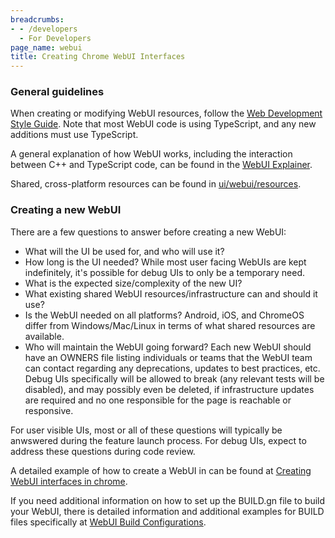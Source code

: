 ```yaml
---
breadcrumbs:
- - /developers
  - For Developers
page_name: webui
title: Creating Chrome WebUI Interfaces
---
```


### General guidelines
When creating or modifying WebUI resources, follow the [Web
Development Style Guide](/developers/web-development-style-guide). Note that most
WebUI code is using TypeScript, and any new additions must use TypeScript.

A general explanation of how WebUI works, including the interaction between
C++ and TypeScript code, can be found in the [WebUI Explainer](https://chromium.googlesource.com/chromium/src/+/HEAD/docs/webui_explainer.md).

Shared, cross-platform resources can be found in [ui/webui/resources](https://source.chromium.org/chromium/chromium/src/+/main:ui/webui/resources/).

### Creating a new WebUI
There are a few questions to answer before creating a new WebUI:
- What will the UI be used for, and who will use it? 
- How long is the UI needed? While most user facing WebUIs are kept indefinitely,
  it's possible for debug UIs to only be a temporary need.
- What is the expected size/complexity of the new UI?
- What existing shared WebUI resources/infrastructure can and should it use?
- Is the WebUI needed on all platforms? Android, iOS, and ChromeOS differ from
  Windows/Mac/Linux in terms of what shared resources are available.
- Who will maintain the WebUI going forward? Each new WebUI should have an
  OWNERS file listing individuals or teams that the WebUI team can contact 
  regarding any deprecations, updates to best practices, etc. Debug UIs
  specifically will be allowed to break (any relevant tests will be disabled),
  and may possibly even be deleted, if infrastructure updates are required and
  no one responsible for the page is reachable or responsive.

For user visible UIs, most or all of these questions will typically be anwswered
during the feature launch process. For debug UIs, expect to address these questions
during code review.

A detailed example of how to create a WebUI in can be found at
[Creating WebUI interfaces in chrome](https://chromium.googlesource.com/chromium/src/+/HEAD/docs/webui_in_chrome.md).

If you need additional information on how to set up the BUILD.gn file to build
your WebUI, there is detailed information and additional examples for BUILD
files specifically at [WebUI Build Configurations](https://chromium.googlesource.com/chromium/src/+/HEAD/docs/webui_build_configuration.md).
